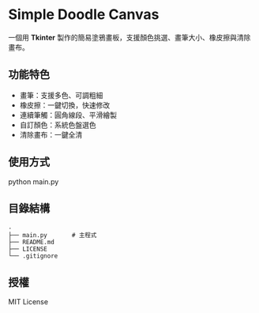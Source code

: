 # Simple Doodle Canvas 

一個用 **Tkinter** 製作的簡易塗鴉畫板，支援顏色挑選、畫筆大小、橡皮擦與清除畫布。

##  功能特色
-  畫筆：支援多色、可調粗細
-  橡皮擦：一鍵切換，快速修改
-  連續筆觸：圓角線段、平滑繪製
-  自訂顏色：系統色盤選色
-  清除畫布：一鍵全清

##  使用方式

python main.py

## 目錄結構

```
.
├── main.py       # 主程式
├── README.md
├── LICENSE
└── .gitignore
```

## 授權

MIT License
